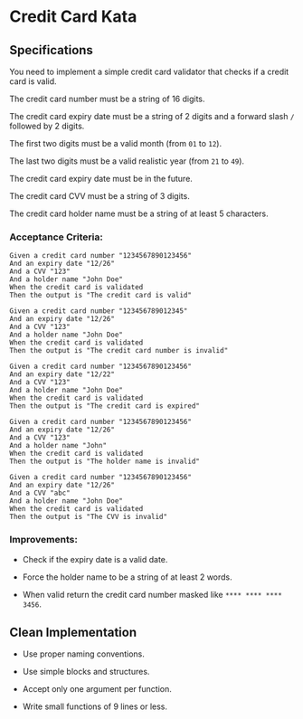 # Credit Card Kata

## Specifications

You need to implement a simple credit card validator that checks if a credit card is valid.

The credit card number must be a string of 16 digits.

The credit card expiry date must be a string of 2 digits and a forward slash `/` followed by 2 digits.

The first two digits must be a valid month (from `01` to `12`).

The last two digits must be a valid realistic year (from `21` to `49`).

The credit card expiry date must be in the future.

The credit card CVV must be a string of 3 digits.

The credit card holder name must be a string of at least 5 characters.

### Acceptance Criteria:

```gherkin
Given a credit card number "1234567890123456"
And an expiry date "12/26"
And a CVV "123"
And a holder name "John Doe"
When the credit card is validated
Then the output is "The credit card is valid"
```

```gherkin
Given a credit card number "123456789012345"
And an expiry date "12/26"
And a CVV "123"
And a holder name "John Doe"
When the credit card is validated
Then the output is "The credit card number is invalid"
```

```gherkin
Given a credit card number "1234567890123456"
And an expiry date "12/22"
And a CVV "123"
And a holder name "John Doe"
When the credit card is validated
Then the output is "The credit card is expired"
```

```gherkin
Given a credit card number "1234567890123456"
And an expiry date "12/26"
And a CVV "123"
And a holder name "John"
When the credit card is validated
Then the output is "The holder name is invalid"
```

```gherkin
Given a credit card number "1234567890123456"
And an expiry date "12/26"
And a CVV "abc"
And a holder name "John Doe"
When the credit card is validated
Then the output is "The CVV is invalid"
```

### Improvements:

- Check if the expiry date is a valid date.

- Force the holder name to be a string of at least 2 words.

- When valid return the credit card number masked like `**** **** **** 3456`.

## Clean Implementation

- Use proper naming conventions.

- Use simple blocks and structures.

- Accept only one argument per function.

- Write small functions of 9 lines or less.
